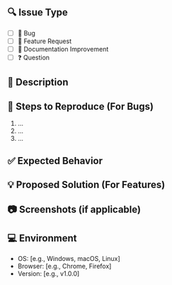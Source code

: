 ## 🔍 Issue Type
- [ ] 🐛 Bug
- [ ] 🚀 Feature Request
- [ ] 📖 Documentation Improvement
- [ ] ❓ Question

## 📌 Description
<!-- A clear and concise description of the issue. -->

## 🔄 Steps to Reproduce (For Bugs)
1. ...
2. ...
3. ...

## ✅ Expected Behavior
<!-- What you expected to happen -->

## 💡 Proposed Solution (For Features)
<!-- If applicable, suggest how to implement this feature -->

## 📷 Screenshots (if applicable)
<!-- Add screenshots to help explain the problem -->

## 💻 Environment
- OS: [e.g., Windows, macOS, Linux]
- Browser: [e.g., Chrome, Firefox]
- Version: [e.g., v1.0.0]
